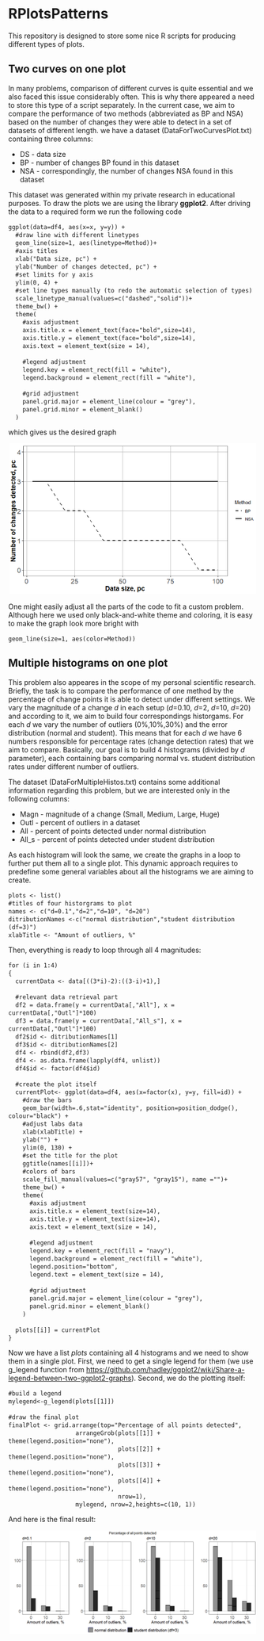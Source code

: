 # RPlotsPatterns
This repository is designed to store some nice R scripts for producing different types of plots. 

## Two curves on one plot
In many problems, comparison of different curves is quite essential and we also faced this issue considerably often. This is why there appeared a need to store this type of a script separately. In the current case, we aim to compare the performance of two methods (abbreviated as BP and NSA) based on the number of changes they were able to detect in a set of datasets of different length.
we have a dataset (DataForTwoCurvesPlot.txt) containing three columns:
* DS - data size 
* BP - number of changes BP found in this dataset
* NSA - correspondingly, the number of changes NSA found in this dataset

This dataset was generated within my private research in educational purposes. To draw the plots we are using the library <b>ggplot2</b>. After driving the data to a required form we run the following code
```
ggplot(data=df4, aes(x=x, y=y)) +
  #draw line with different linetypes
  geom_line(size=1, aes(linetype=Method))+
  #axis titles
  xlab("Data size, pc") +
  ylab("Number of changes detected, pc") +
  #set limits for y axis
  ylim(0, 4) +
  #set line types manually (to redo the automatic selection of types)
  scale_linetype_manual(values=c("dashed","solid"))+
  theme_bw() +
  theme(
    #axis adjustment
    axis.title.x = element_text(face="bold",size=14),
    axis.title.y = element_text(face="bold",size=14),
    axis.text = element_text(size = 14),
    
    #legend adjustment
    legend.key = element_rect(fill = "white"),
    legend.background = element_rect(fill = "white"),
    
    #grid adjustment
    panel.grid.major = element_line(colour = "grey"),
    panel.grid.minor = element_blank()
  ) 
  ```
  which gives us the desired graph
  <p align="center">
  <img src="images/lines.PNG" width="500"/>
</p>
One might easily adjust all the parts of the code to fit a custom problem. Although here we used only black-and-white theme and coloring, it is easy to make the graph look more bright with

```
geom_line(size=1, aes(color=Method))

```

## Multiple histograms on one plot

This problem also appeares in the scope of my personal scientific research. Briefly, the task is to compare the performance of one method by the percentage of change points it is able to detect under different settings. We vary the magnitude of a change <i>d</i> in each setup (<i>d</i>=0.10, <i>d</i>=2, <i>d</i>=10, <i>d</i>=20) and according to it, we aim to build four correspondings historgams. For each <i>d</i> we vary the number of outliers (0%,10%,30%) and the error distribution (normal and student). This means that for each <i>d</i> we have 6 numbers responsible for percentage rates (change detection rates) that we aim to compare. Basically, our goal is to build 4 histograms (divided by <i>d</i> parameter), each containing bars comparing normal vs. student distribution rates under different number of outliers. 

The dataset (DataForMultipleHistos.txt) contains some additional information regarding this problem, but we are interested only in the following columns:
* Magn - magnitude of a change (Small, Medium, Large, Huge)
* Outl - percent of outliers in a dataset
* All - percent of points detected under normal distribution
* All_s - percent of points detected under student distribution

As each histogram will look the same, we create the graphs in a loop to further put them all to a single plot. This dynamic approach requires to predefine some general variables about all the histograms we are aiming to create.
```
plots <- list()
#titles of four historgrams to plot
names <- c("d=0.1","d=2","d=10", "d=20")
ditributionNames <-c("normal distribution","student distribution (df=3)")
xlabTitle <- "Amount of outliers, %"
```
Then, everything is ready to loop through all 4 magnitudes:
```
for (i in 1:4)
{
  currentData <- data[((3*i)-2):((3-i)+1),]
  
  #relevant data retrieval part
  df2 = data.frame(y = currentData[,"All"], x = currentData[,"Outl"]*100)
  df3 = data.frame(y = currentData[,"All_s"], x = currentData[,"Outl"]*100)
  df2$id <- ditributionNames[1]
  df3$id <- ditributionNames[2]
  df4 <- rbind(df2,df3)
  df4 <- as.data.frame(lapply(df4, unlist))
  df4$id <- factor(df4$id)
  
  #create the plot itself
  currentPlot<- ggplot(data=df4, aes(x=factor(x), y=y, fill=id)) +
    #draw the bars
    geom_bar(width=.6,stat="identity", position=position_dodge(), colour="black") +
    #adjust labs data
    xlab(xlabTitle) +
    ylab("") +
    ylim(0, 130) +
    #set the title for the plot
    ggtitle(names[[i]])+
    #colors of bars
    scale_fill_manual(values=c("gray57", "gray15"), name ="")+
    theme_bw() +
    theme(
      #axis adjustment
      axis.title.x = element_text(size=14),
      axis.title.y = element_text(size=14),
      axis.text = element_text(size = 14),
      
      #legend adjustment
      legend.key = element_rect(fill = "navy"),
      legend.background = element_rect(fill = "white"),
      legend.position="bottom",
      legend.text = element_text(size = 14),
      
      #grid adjustment
      panel.grid.major = element_line(colour = "grey"),
      panel.grid.minor = element_blank()
    ) 
  
  plots[[i]] = currentPlot
}
```

Now we have a list <i>plots</i> containing all 4 histograms and we need to show them in a single plot. First, we need to get a single legend for them (we use g_legend function from https://github.com/hadley/ggplot2/wiki/Share-a-legend-between-two-ggplot2-graphs). Second, we do the plotting itself:

```
#build a legend
mylegend<-g_legend(plots[[1]])

#draw the final plot
finalPlot <- grid.arrange(top="Percentage of all points detected",
                   arrangeGrob(plots[[1]] + theme(legend.position="none"),
                               plots[[2]] + theme(legend.position="none"),
                               plots[[3]] + theme(legend.position="none"),
                               plots[[4]] + theme(legend.position="none"),
                               nrow=1),
                   mylegend, nrow=2,heights=c(10, 1))
```
And here is the final result:

<p align="center">
  <img src="images/histos.PNG" width="500"/>
</p>
